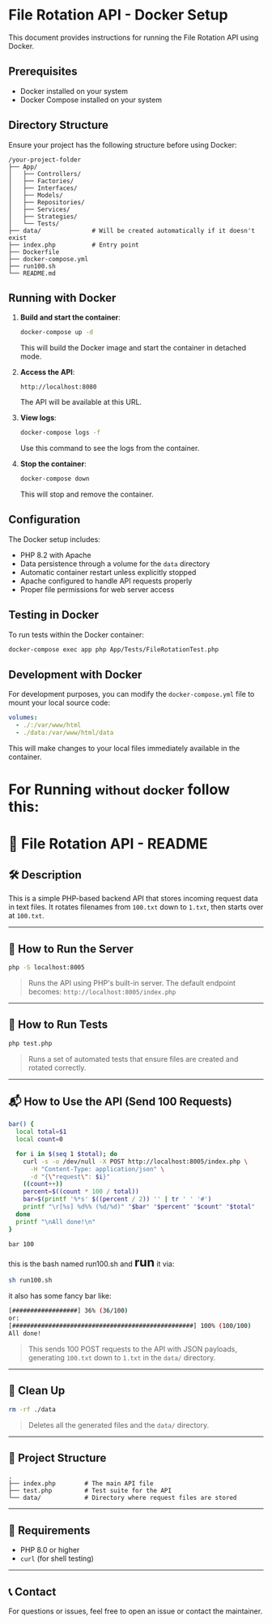 # File Rotation API - Docker Setup

This document provides instructions for running the File Rotation API using Docker.

## Prerequisites

- Docker installed on your system
- Docker Compose installed on your system

## Directory Structure

Ensure your project has the following structure before using Docker:

```
/your-project-folder
├── App/
│   ├── Controllers/
│   ├── Factories/
│   ├── Interfaces/
│   ├── Models/
│   ├── Repositories/
│   ├── Services/
│   ├── Strategies/
│   └── Tests/
├── data/              # Will be created automatically if it doesn't exist
├── index.php          # Entry point
├── Dockerfile
├── docker-compose.yml
├── run100.sh
└── README.md
```

## Running with Docker

1. **Build and start the container**:

   ```bash
   docker-compose up -d
   ```

   This will build the Docker image and start the container in detached mode.

2. **Access the API**:

   ```
   http://localhost:8080
   ```

   The API will be available at this URL.

3. **View logs**:

   ```bash
   docker-compose logs -f
   ```

   Use this command to see the logs from the container.

4. **Stop the container**:

   ```bash
   docker-compose down
   ```

   This will stop and remove the container.

## Configuration

The Docker setup includes:

- PHP 8.2 with Apache
- Data persistence through a volume for the `data` directory
- Automatic container restart unless explicitly stopped
- Apache configured to handle API requests properly
- Proper file permissions for web server access

## Testing in Docker

To run tests within the Docker container:

```bash
docker-compose exec app php App/Tests/FileRotationTest.php
```

## Development with Docker

For development purposes, you can modify the `docker-compose.yml` file to mount your local source code:

```yaml
volumes:
  - ./:/var/www/html
  - ./data:/var/www/html/data
```

This will make changes to your local files immediately available in the container.

# For Running <font size="5">**without docker**</font> follow this:
# 📄 File Rotation API - README

## 🛠 Description
This is a simple PHP-based backend API that stores incoming request data in text files. It rotates filenames from `100.txt` down to `1.txt`, then starts over at `100.txt`.

---

## 🚀 How to Run the Server

```bash
php -S localhost:8005
```

> Runs the API using PHP's built-in server. The default endpoint becomes:
> `http://localhost:8005/index.php`

---

## 🧪 How to Run Tests

```bash
php test.php
```

> Runs a set of automated tests that ensure files are created and rotated correctly.

---

## 📬 How to Use the API (Send 100 Requests)

```bash
bar() {
  local total=$1
  local count=0

  for i in $(seq 1 $total); do
    curl -s -o /dev/null -X POST http://localhost:8005/index.php \
      -H "Content-Type: application/json" \
      -d "{\"request\": $i}"
    ((count++))
    percent=$((count * 100 / total))
    bar=$(printf '%*s' $((percent / 2)) '' | tr ' ' '#')
    printf "\r[%s] %d%% (%d/%d)" "$bar" "$percent" "$count" "$total"
  done
  printf "\nAll done!\n"
}

bar 100
```
this is the bash named run100.sh and <font size="5">__run__</font> it via:
```bash
sh run100.sh
```
it also has some fancy bar like:

```bash 
[##################] 36% (36/100)
or:
[##################################################] 100% (100/100)
All done!
```

> This sends 100 POST requests to the API with JSON payloads, generating `100.txt` down to `1.txt` in the `data/` directory.

---

## 🧹 Clean Up

```bash
rm -rf ./data
```

> Deletes all the generated files and the `data/` directory.

---

## 📁 Project Structure

```
.
├── index.php        # The main API file
├── test.php         # Test suite for the API
└── data/            # Directory where request files are stored
```

---

## 📌 Requirements
- PHP 8.0 or higher
- `curl` (for shell testing)

---

## 📞 Contact
For questions or issues, feel free to open an issue or contact the maintainer.

